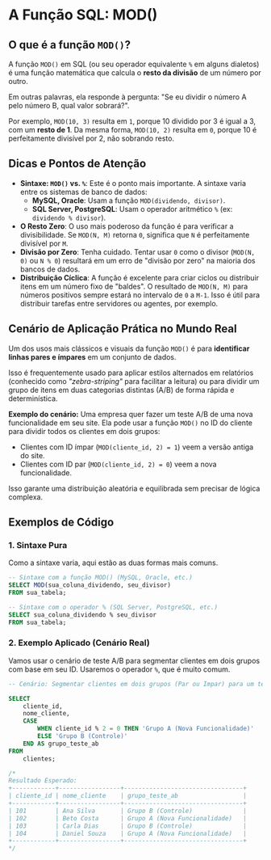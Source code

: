 # A Função SQL: MOD()

## O que é a função `MOD()`?

A função `MOD()` em SQL (ou seu operador equivalente `%` em alguns dialetos) é uma função matemática que calcula o **resto da divisão** de um número por outro.

Em outras palavras, ela responde à pergunta: "Se eu dividir o número A pelo número B, qual valor sobrará?".

Por exemplo, `MOD(10, 3)` resulta em `1`, porque 10 dividido por 3 é igual a 3, com um **resto de 1**. Da mesma forma, `MOD(10, 2)` resulta em `0`, porque 10 é perfeitamente divisível por 2, não sobrando resto.

## Dicas e Pontos de Atenção

  * **Sintaxe: `MOD()` vs. `%`**: Este é o ponto mais importante. A sintaxe varia entre os sistemas de banco de dados:
      * **MySQL, Oracle**: Usam a função `MOD(dividendo, divisor)`.
      * **SQL Server, PostgreSQL**: Usam o operador aritmético `%` (ex: `dividendo % divisor`).
  * **O Resto Zero**: O uso mais poderoso da função é para verificar a divisibilidade. Se `MOD(N, M)` retorna `0`, significa que `N` é perfeitamente divisível por `M`.
  * **Divisão por Zero**: Tenha cuidado. Tentar usar `0` como o divisor (`MOD(N, 0)` ou `N % 0`) resultará em um erro de "divisão por zero" na maioria dos bancos de dados.
  * **Distribuição Cíclica**: A função é excelente para criar ciclos ou distribuir itens em um número fixo de "baldes". O resultado de `MOD(N, M)` para números positivos sempre estará no intervalo de `0` a `M-1`. Isso é útil para distribuir tarefas entre servidores ou agentes, por exemplo.

## Cenário de Aplicação Prática no Mundo Real

Um dos usos mais clássicos e visuais da função `MOD()` é para **identificar linhas pares e ímpares** em um conjunto de dados.

Isso é frequentemente usado para aplicar estilos alternados em relatórios (conhecido como *"zebra-striping"* para facilitar a leitura) ou para dividir um grupo de itens em duas categorias distintas (A/B) de forma rápida e determinística.

**Exemplo do cenário:** Uma empresa quer fazer um teste A/B de uma nova funcionalidade em seu site. Ela pode usar a função `MOD()` no ID do cliente para dividir todos os clientes em dois grupos:

  * Clientes com ID ímpar (`MOD(cliente_id, 2) = 1`) veem a versão antiga do site.
  * Clientes com ID par (`MOD(cliente_id, 2) = 0`) veem a nova funcionalidade.

Isso garante uma distribuição aleatória e equilibrada sem precisar de lógica complexa.

## Exemplos de Código

### 1\. Sintaxe Pura

Como a sintaxe varia, aqui estão as duas formas mais comuns.

```sql
-- Sintaxe com a função MOD() (MySQL, Oracle, etc.)
SELECT MOD(sua_coluna_dividendo, seu_divisor)
FROM sua_tabela;

-- Sintaxe com o operador % (SQL Server, PostgreSQL, etc.)
SELECT sua_coluna_dividendo % seu_divisor
FROM sua_tabela;
```

### 2\. Exemplo Aplicado (Cenário Real)

Vamos usar o cenário de teste A/B para segmentar clientes em dois grupos com base em seu ID. Usaremos o operador `%`, que é muito comum.

```sql
-- Cenário: Segmentar clientes em dois grupos (Par ou Ímpar) para um teste A/B.

SELECT
    cliente_id,
    nome_cliente,
    CASE
        WHEN cliente_id % 2 = 0 THEN 'Grupo A (Nova Funcionalidade)'
        ELSE 'Grupo B (Controle)'
    END AS grupo_teste_ab
FROM
    clientes;

/*
Resultado Esperado:
+------------+-----------------+---------------------------------+
| cliente_id | nome_cliente    | grupo_teste_ab                  |
+------------+-----------------+---------------------------------+
| 101        | Ana Silva       | Grupo B (Controle)              |
| 102        | Beto Costa      | Grupo A (Nova Funcionalidade)   |
| 103        | Carla Dias      | Grupo B (Controle)              |
| 104        | Daniel Souza    | Grupo A (Nova Funcionalidade)   |
+------------+-----------------+---------------------------------+
*/
```
